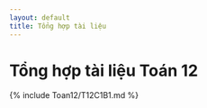 ```yaml
---
layout: default
title: Tổng hợp tài liệu
---
```

# Tổng hợp tài liệu Toán 12
{% include Toan12/T12C1B1.md %}
